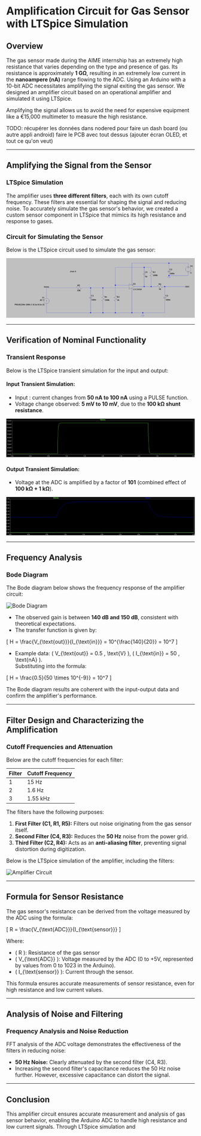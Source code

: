 # Amplification Circuit for Gas Sensor with LTSpice Simulation

## Overview

The gas sensor made during the AIME internship has an extremely high resistance that varies depending on the type and presence of gas. Its resistance is approximately **1 GΩ**, resulting in an extremely low current in the **nanoampere (nA)** range flowing to the ADC. Using an Arduino with a 10-bit ADC necessitates amplifying the signal exiting the gas sensor. We designed an amplifier circuit based on an operational amplifier and simulated it using LTSpice.

Amplifying the signal allows us to avoid the need for expensive equipment like a €15,000 multimeter to measure the high resistance.

TODO:
récupérer les données dans nodered pour faire un dash board (ou autre appli android) 
faire le PCB avec tout dessus (ajouter écran OLED, et tout ce qu'on veut)

---

## Amplifying the Signal from the Sensor

### LTSpice Simulation

The amplifier uses **three different filters**, each with its own cutoff frequency. These filters are essential for shaping the signal and reducing noise. To accurately simulate the gas sensor's behavior, we created a custom sensor component in LTSpice that mimics its high resistance and response to gases.

### Circuit for Simulating the Sensor

Below is the LTSpice circuit used to simulate the gas sensor:

![Sensor Simulation Circuit](Images/CircuitSPICE.png "Sensor Simulation Circuit")

---

## Verification of Nominal Functionality

### Transient Response

Below is the LTSpice transient simulation for the input and output:

#### Input Transient Simulation:
- Input : current changes from **50 nA to 100 nA** using a PULSE function.
- Voltage change observed: **5 mV to 10 mV**, due to the **100 kΩ shunt resistance**.

![Transient Input](Images/tranENTREE.png "Transient Input")

#### Output Transient Simulation:
- Voltage at the ADC is amplified by a factor of **101** (combined effect of **100 kΩ + 1 kΩ**).

![Transient Output](Images/tranSORTIE.png "Transient Output")

---

## Frequency Analysis

### Bode Diagram

The Bode diagram below shows the frequency response of the amplifier circuit:

![Bode Diagram](images/bode_diagram.png "Bode Diagram of Amplifier Circuit")

- The observed gain is between **140 dB and 150 dB**, consistent with theoretical expectations.
- The transfer function is given by:

\[
H = \frac{V_{\text{out}}}{I_{\text{in}}} = 10^{\frac{140}{20}} = 10^7
\]

- Example data: \( V_{\text{out}} = 0.5 \, \text{V} \), \( I_{\text{in}} = 50 \, \text{nA} \).  
  Substituting into the formula:

\[
H = \frac{0.5}{50 \times 10^{-9}} = 10^7
\]

The Bode diagram results are coherent with the input-output data and confirm the amplifier's performance.

---

## Filter Design and Characterizing the Amplification

### Cutoff Frequencies and Attenuation

Below are the cutoff frequencies for each filter:

| Filter | Cutoff Frequency |
|--------|-------------------|
| 1      | 15 Hz            |
| 2      | 1.6 Hz           |
| 3      | 1.55 kHz         |

The filters have the following purposes:
1. **First Filter (C1, R1, R5):** Filters out noise originating from the gas sensor itself.
2. **Second Filter (C4, R3):** Reduces the **50 Hz** noise from the power grid.
3. **Third Filter (C2, R4):** Acts as an **anti-aliasing filter**, preventing signal distortion during digitization.

Below is the LTSpice simulation of the amplifier, including the filters:

![Amplifier Circuit](images/amplifier_circuit.png "LTSpice Amplifier Circuit")

---

## Formula for Sensor Resistance

The gas sensor's resistance can be derived from the voltage measured by the ADC using the formula:

\[
R = \frac{V_{\text{ADC}}}{I_{\text{sensor}}}
\]

Where:  
- \( R \): Resistance of the gas sensor  
- \( V_{\text{ADC}} \): Voltage measured by the ADC (0 to +5V, represented by values from 0 to 1023 in the Arduino).  
- \( I_{\text{sensor}} \): Current through the sensor.

This formula ensures accurate measurements of sensor resistance, even for high resistance and low current values.

---

## Analysis of Noise and Filtering

### Frequency Analysis and Noise Reduction

FFT analysis of the ADC voltage demonstrates the effectiveness of the filters in reducing noise:
- **50 Hz Noise:** Clearly attenuated by the second filter (C4, R3).
- Increasing the second filter's capacitance reduces the 50 Hz noise further. However, excessive capacitance can distort the signal.

---

## Conclusion

This amplifier circuit ensures accurate measurement and analysis of gas sensor behavior, enabling the Arduino ADC to handle high resistance and low current signals. Through LTSpice simulation and
